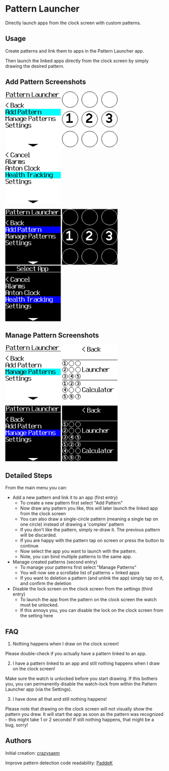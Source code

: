 # Pattern Launcher

Directly launch apps from the clock screen with custom patterns.

## Usage

Create patterns and link them to apps in the Pattern Launcher app.

Then launch the linked apps directly from the clock screen by simply drawing the desired pattern.

## Add Pattern Screenshots

![](main_menu_add_light.png)
![](add_pattern_light.png)
![](select_app_light.png)

![](main_menu_add_dark.png)
![](add_pattern_dark.png)
![](select_app_dark.png)

## Manage Pattern Screenshots

![](main_menu_manage_light.png)
![](manage_patterns_light.png)

![](main_menu_manage_dark.png)
![](manage_patterns_dark.png)

## Detailed Steps

From the main menu you can:
- Add a new pattern and link it to an app (first entry)
    - To create a new pattern first select "Add Pattern"
    - Now draw any pattern you like, this will later launch the linked app from the clock screen
    - You can also draw a single-circle pattern (meaning a single tap on one circle) instead of drawing a 'complex' pattern
    - If you don't like the pattern, simply re-draw it. The previous pattern will be discarded.
    - If you are happy with the pattern tap on screen or press the button to continue
    - Now select the app you want to launch with the pattern.
    - Note, you can bind multiple patterns to the same app.
- Manage created patterns (second entry)
    - To manage your patterns first select "Manage Patterns"
    - You will now see a scrollabe list of patterns + linked apps
    - If you want to deletion a pattern (and unlink the app) simply tap on it, and confirm the deletion
- Disable the lock screen on the clock screen from the settings (third entry)
    - To launch the app from the pattern on the clock screen the watch must be unlocked.
    - If this annoys you, you can disable the lock on the clock screen from the setting here

## FAQ

1) Nothing happens when I draw on the clock screen!

Please double-check if you actually have a pattern linked to an app.

2) I have a pattern linked to an app and still nothing happens when I draw on the clock screen!

Make sure the watch is unlocked before you start drawing. If this bothers you, you can permanently disable the watch-lock from within the Pattern Launcher app (via the Settings).

3) I have done all that and still nothing happens!

Please note that drawing on the clock screen will not visually show the pattern you drew. It will start the app as soon as the pattern was recognized - this might take 1 or 2 seconds! If still nothing happens, that might be a bug, sorry!


## Authors

Initial creation: [crazysaem](https://github.com/crazysaem)

Improve pattern detection code readability: [PaddeK](http://forum.espruino.com/profiles/117930/)
